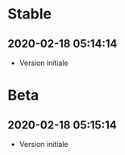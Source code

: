 Stable
=========================

2020-02-18 05:14:14
-------------------

* Version initiale

Beta
=========================

2020-02-18 05:15:14
-------------------

* Version initiale
